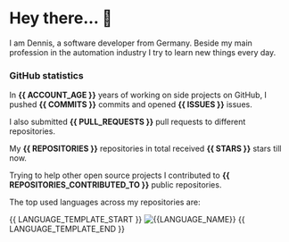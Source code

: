 <h1 align="left">Hey there... 👋</h1>
I am Dennis, a software developer from Germany. Beside my main profession in the automation industry I try to learn new things every day.

<h3 align="left">GitHub statistics</h3>

In **{{ ACCOUNT_AGE }}** years of working on side projects on GitHub, I pushed **{{ COMMITS }}** commits and opened **{{ ISSUES }}** issues.

I also submitted **{{ PULL_REQUESTS }}** pull requests to different repositories.

My **{{ REPOSITORIES }}** repositories in total received **{{ STARS }}** stars till now.

Trying to help other open source projects I contributed to **{{ REPOSITORIES_CONTRIBUTED_TO }}** public repositories.

The top used languages across my repositories are:

{{ LANGUAGE_TEMPLATE_START }}
![{{LANGUAGE_NAME}}](https://img.shields.io/static/v1?style=flat-square&label=%E2%A0%80&color=555&labelColor={{LANGUAGE_COLOR:uri}}&message={{LANGUAGE_NAME:uri}}%EF%B8%B1{{LANGUAGE_PERCENT:uri}}%25)
{{ LANGUAGE_TEMPLATE_END }}

